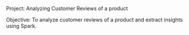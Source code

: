 Project: Analyzing Customer Reviews of a product

Objective: To analyze customer reviews of a product and extract insights using Spark.
